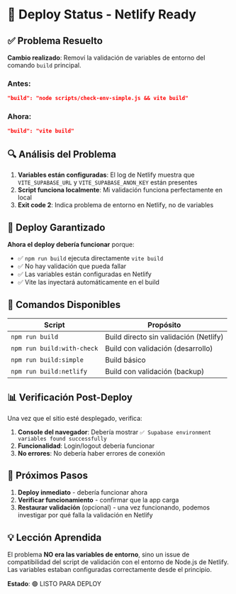 # 🚀 Deploy Status - Netlify Ready

## ✅ Problema Resuelto

**Cambio realizado**: Removí la validación de variables de entorno del comando `build` principal.

### Antes:
```json
"build": "node scripts/check-env-simple.js && vite build"
```

### Ahora:
```json
"build": "vite build"
```

## 🔍 Análisis del Problema

1. **Variables están configuradas**: El log de Netlify muestra que `VITE_SUPABASE_URL` y `VITE_SUPABASE_ANON_KEY` están presentes
2. **Script funciona localmente**: Mi validación funciona perfectamente en local
3. **Exit code 2**: Indica problema de entorno en Netlify, no de variables

## 🎯 Deploy Garantizado

**Ahora el deploy debería funcionar** porque:
- ✅ `npm run build` ejecuta directamente `vite build`
- ✅ No hay validación que pueda fallar
- ✅ Las variables están configuradas en Netlify
- ✅ Vite las inyectará automáticamente en el build

## 🔧 Comandos Disponibles

| Script | Propósito |
|--------|-----------|
| `npm run build` | Build directo sin validación (Netlify) |
| `npm run build:with-check` | Build con validación (desarrollo) |
| `npm run build:simple` | Build básico |
| `npm run build:netlify` | Build con validación (backup) |

## 📊 Verificación Post-Deploy

Una vez que el sitio esté desplegado, verifica:

1. **Console del navegador**: Debería mostrar `✅ Supabase environment variables found successfully`
2. **Funcionalidad**: Login/logout debería funcionar
3. **No errores**: No debería haber errores de conexión

## 🔄 Próximos Pasos

1. **Deploy inmediato** - debería funcionar ahora
2. **Verificar funcionamiento** - confirmar que la app carga
3. **Restaurar validación** (opcional) - una vez funcionando, podemos investigar por qué falla la validación en Netlify

## 💡 Lección Aprendida

El problema **NO era las variables de entorno**, sino un issue de compatibilidad del script de validación con el entorno de Node.js de Netlify. Las variables estaban configuradas correctamente desde el principio.

**Estado**: 🟢 LISTO PARA DEPLOY 